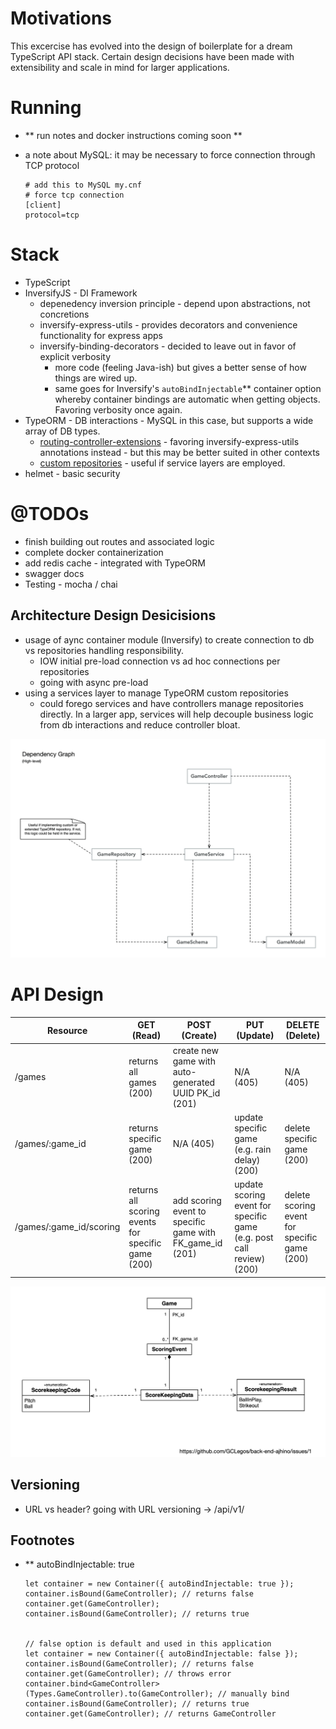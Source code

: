 # Motivations

This excercise has evolved into the design of boilerplate for a dream TypeScript API stack.
Certain design decisions have been made with extensibility and scale in mind for larger applications.

# Running

* ** run notes and docker instructions coming soon **

* a note about MySQL: it may be necessary to force connection through TCP protocol

      # add this to MySQL my.cnf
      # force tcp connection 
      [client]
      protocol=tcp

# Stack

* TypeScript
* InversifyJS - DI Framework
  * depenedency inversion principle - depend upon abstractions, not concretions
  * inversify-express-utils - provides decorators and convenience functionality for express apps
  * inversify-binding-decorators - decided to leave out in favor of explicit verbosity
    * more code (feeling Java-ish) but gives a better sense of how things are wired up.
    * same goes for Inversify's `autoBindInjectable`** container option whereby container bindings are automatic when getting objects. Favoring verbosity once again.
* TypeORM - DB interactions - MySQL in this case, but supports a wide array of DB types.
  * [routing-controller-extensions](https://github.com/typeorm/typeorm-routing-controllers-extensions) - favoring inversify-express-utils annotations instead - but this may be better suited in other contexts
  * [custom repositories](http://typeorm.io/#/custom-repository) - useful if service layers are employed.
* helmet - basic security

# @TODOs
* finish building out routes and associated logic
* complete docker containerization
* add redis cache - integrated with TypeORM
* swagger docs
* Testing - mocha / chai

## Architecture Design Desicisions
* usage of aync container module (Inversify) to create connection to db vs repositories handling responsibility.
  * IOW initial pre-load connection vs ad hoc connections per repositories
  * going with async pre-load
* using a services layer to manage TypeORM custom repositories
  * could forego services and have controllers manage repositories directly. In a larger app, services will help decouple business logic from db interactions and reduce controller bloat.

![API Dependency Graph](./diagrams/API_Design.gif)

# API Design

| Resource | GET (Read) | POST (Create) | PUT (Update) | DELETE (Delete) |
| --- | --- | --- | --- | --- |
| /games | returns all games (200) | create new game with auto-generated UUID PK_id (201)| N/A (405) | N/A (405) | 
| /games/:game_id | returns specific game (200) | N/A (405) | update specific game (e.g. rain delay) (200) | delete specific game (200) | 
| /games/:game_id/scoring | returns all scoring events for specific game (200) | add scoring event to specific game with FK_game_id (201) | update scoring event for specific game (e.g. post call review) (200) | delete scoring event for specific game (200) |

![DB High-level Design](./Diagrams/DB_Design.gif)


## Versioning

* URL vs header? going with URL versioning -> /api/v1/


## Footnotes

* ** autoBindInjectable: true

      let container = new Container({ autoBindInjectable: true });
      container.isBound(GameController); // returns false
      container.get(GameController);
      container.isBound(GameController); // returns true


      // false option is default and used in this application
      let container = new Container({ autoBindInjectable: false });
      container.isBound(GameController); // returns false
      container.get(GameController); // throws error
      container.bind<GameController>(Types.GameController).to(GameController); // manually bind
      container.isBound(GameController); // returns true
      container.get(GameController); // returns GameController

